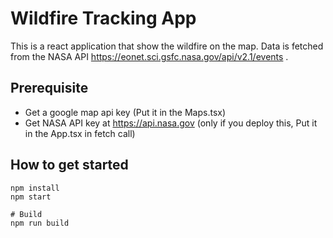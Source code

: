 # Wildfire Tracking App

This is a react application that show the wildfire on the map. Data is fetched from the NASA API <https://eonet.sci.gsfc.nasa.gov/api/v2.1/events> .


## Prerequisite

- Get a google map api key (Put it in the Maps.tsx)
- Get NASA API key at <https://api.nasa.gov> (only if you deploy this, Put it in the App.tsx in fetch call)

## How to get started

``` 
npm install
npm start

# Build
npm run build
```
